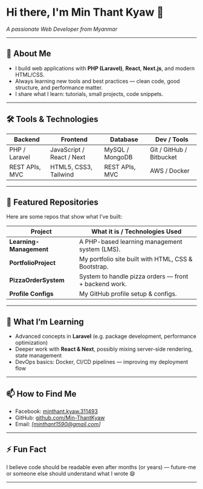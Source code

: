 # Hi there, I'm **Min Thant Kyaw** 👋  
*A passionate Web Developer from Myanmar*

---

## 🔭 About Me

- I build web applications with **PHP (Laravel)**, **React**, **Next.js**, and modern HTML/CSS.  
- Always learning new tools and best practices — clean code, good structure, and performance matter.  
- I share what I learn: tutorials, small projects, code snippets.

---

## 🛠️ Tools & Technologies

| Backend | Frontend | Database | Dev / Tools |
|---|---|---|---|
| PHP / Laravel | JavaScript / React / Next | MySQL / MongoDB | Git / GitHub / Bitbucket |
| REST APIs, MVC | HTML5, CSS3, Tailwind | REST APIs, MVC | AWS / Docker |

---

## 📂 Featured Repositories

Here are some repos that show what I’ve built:

| Project | What it is / Technologies Used |
|---|---|
| **Learning-Management** | A PHP-based learning management system (LMS). |
| **PortfolioProject** | My portfolio site built with HTML, CSS & Bootstrap. |
| **PizzaOrderSystem** | System to handle pizza orders — front + backend work. |
| **Profile Configs** | My GitHub profile setup & configs. |

---

## 🌱 What I’m Learning

- Advanced concepts in **Laravel** (e.g. package development, performance optimization)  
- Deeper work with **React & Next**, possibly mixing server-side rendering, state management  
- DevOps basics: Docker, CI/CD pipelines — improving my deployment flow  

---

## 📫 How to Find Me

- Facebook: [minthant.kyaw.311493](https://www.facebook.com/minthant.kyaw.311493)  
- GitHub: [github.com/Min-ThantKyaw](https://github.com/Min-ThantKyaw)  
- Email: *[minthant1590@gmail.com]*

---

## ⚡ Fun Fact

I believe code should be readable even after months (or years) — future-me or someone else should understand what I wrote 😄  

---
